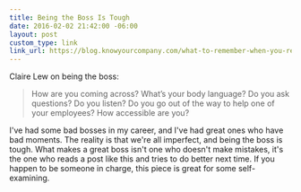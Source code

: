 ```yaml
---
title: Being the Boss Is Tough
date: 2016-02-02 21:42:00 -06:00
layout: post
custom_type: link
link_url: https://blog.knowyourcompany.com/what-to-remember-when-you-re-the-boss-949bbc37929b#.5y5c0zbpw
---
```


Claire Lew on being the boss:

> How are you coming across? What’s your body language? Do you ask questions? Do you listen? Do you go out of the way to help one of your employees? How accessible are you?

I've had some bad bosses in my career, and I've had great ones who have bad moments. The reality is that we're all imperfect, and being the boss is tough. What makes a great boss isn't one who doesn't make mistakes, it's the one who reads a post like this and tries to do better next time. If you happen to be someone in charge, this piece is great for some self-examining.
